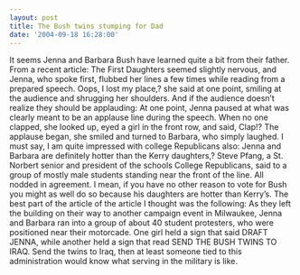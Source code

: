 ```yaml
---
layout: post
title: The Bush twins stumping for Dad
date: '2004-09-18 16:28:00'
---
```


It seems Jenna and Barbara Bush have learned quite a bit from their father. From a recent article: The First Daughters seemed slightly nervous, and Jenna, who spoke first, flubbed her lines a few times while reading from a prepared speech. Oops, I lost my place,? she said at one point, smiling at the audience and shrugging her shoulders. And if the audience doesn’t realize they should be applauding: At one point, Jenna paused at what was clearly meant to be an applause line during the speech. When no one clapped, she looked up, eyed a girl in the front row, and said, Clap!? The applause began, she smiled and turned to Barbara, who simply laughed. I must say, I am quite impressed with college Republicans also: Jenna and Barbara are definitely hotter than the Kerry daughters,? Steve Pfang, a St. Norbert senior and president of the schools College Republicans, said to a group of mostly male students standing near the front of the line. All nodded in agreement. I mean, if you have no other reason to vote for Bush you might as well do so because his daughters are hotter than Kerry’s. The best part of the article of the article I thought was the following: As they left the building on their way to another campaign event in Milwaukee, Jenna and Barbara ran into a group of about 40 student protesters, who were positioned near their motorcade. One girl held a sign that said DRAFT JENNA, while another held a sign that read SEND THE BUSH TWINS TO IRAQ. Send the twins to Iraq, then at least someone tied to this administration would know what serving in the military is like.

<!--kg-card-end: markdown-->